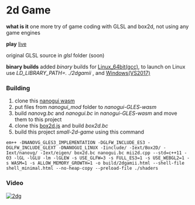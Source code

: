 # 2d Game
**what is it** one more try of game coding with GLSL and box2d, not using any game engines

**play** [live](https://danilw.github.io/small-2d-game/2dgamii.html)

original GLSL source in *glsl* folder (soon)

**binary builds** added *binary* builds for [Linux_64bit(gcc)](https://danilw.github.io/small-2d-game/linux_64.zip), to launch on Linux use *LD_LIBRARY_PATH=. ./2dgamii* , and [Windows(VS2017)]()

### Building

1. clone this [nanogui wasm](https://github.com/danilw/nanogui-GLES-wasm)
2. put files from *nanogui_mod* folder to *nanogui-GLES-wasm* 
3. build *nanovg.bc* and *nanogui.bc* in *nanogui-GLES-wasm* and move them to this project
4. clone this [box2d.js](https://github.com/kripken/box2d.js) and build *box2d.bc*
5. build this project *small-2d-game* using this command
```
em++ -DNANOVG_GLES3_IMPLEMENTATION -DGLFW_INCLUDE_ES3 -DGLFW_INCLUDE_GLEXT -DNANOGUI_LINUX -Iinclude/ -Iext/Box2D/ -Iext/nanovg/ -Iext/eigen/ box2d.bc nanogui.bc mii2d.cpp --std=c++11 -O3 -lGL -lGLU -lm -lGLEW -s USE_GLFW=3 -s FULL_ES3=1 -s USE_WEBGL2=1 -s WASM=1 -s ALLOW_MEMORY_GROWTH=1 -o build/2dgamii.html --shell-file shell_minimal.html --no-heap-copy --preload-file ./shaders

```

### Video
[![2dg](scr)](yt)
